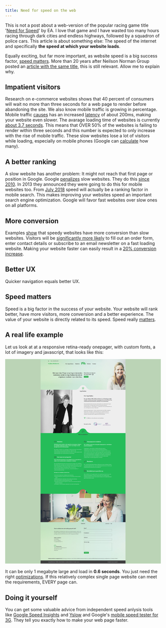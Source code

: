 ```yaml
---
title: Need for speed on the web
---
```


This is not a post about a web-version of the popular racing game title '[Need for Speed](https://en.wikipedia.org/wiki/Need_for_Speed)' by EA. I love that game and I have wasted too many hours racing through dark cities and endless highways, followed by a squadron of police cars. This article is about something else: The speed of the internet and specifically **the speed at which your website loads**. 

Equally exciting, but far more important, as website speed is a big success factor, [speed matters](https://www.nngroup.com/articles/website-response-times/). More than 20 years after Neilson Norman Group posted an [article with the same title](https://www.nngroup.com/articles/the-need-for-speed/), this is still relevant. Allow me to explain why.

## Impatient visitors

Research on e-commerce websites shows that 40 percent of consumers will wait no more than three seconds for a web page to render before abandoning the site. We also know mobile traffic is growing in percentage. Mobile traffic [causes](https://phabricator.wikimedia.org/phame/live/7/post/83/measuring_wikipedia_page_load_times/) has an increased [latency](https://www.techopedia.com/definition/8553/network-latency) of about 200ms, making your website even slower. The avarage loading time of websites is currently [about 3.7 seconds](https://research.hubspot.com/reports/does-your-website-make-the-grade). This means that OVER 50% of the websites is failing to render within three seconds and this number is expected to only increase with the rise of mobile traffic. These slow websites lose a lot of visitors while loading, especially on mobile phones (Google can [calculate](https://testmysite.withgoogle.com/intl/nl-nl) how many).

## A better ranking

A slow website has another problem: It might not reach that first page or position in Google. Google [penalizes](https://yoast.com/site-speed-tools-suggestions/) slow websites. They do this [since 2010](https://searchengineland.com/google-says-page-speed-ranking-factor-use-mobile-page-speed-mobile-sites-upcoming-months-250874). In 2013 they announced they were going to do this for mobile websites too. From [July 2018](https://searchengineland.com/google-speed-update-page-speed-will-become-ranking-factor-mobile-search-289904) speed will actually be a ranking factor in mobile search. This makes improving your websites speed an important search engine optimization. Google will favor fast websites over slow ones on all platforms.

## More conversion

Examples [show](https://blog.hubspot.com/marketing/page-load-time-conversion-rates) that speedy websites have more conversion than slow websites. Visitors will be [significantly more likely](https://blog.radware.com/applicationdelivery/wpo/2014/04/web-page-speed-affect-conversions-infographic/) to fill out an order form, enter contact details or subscribe to an email newsletter on a fast loading website. Making your website faster can easily result in a [20% conversion increase](http://www.webperformancetoday.com/2010/07/01/the-best-graphs-of-velocity/). 

## Better UX

Quicker navigation equals better UX.

## Speed matters

Speed is a big factor in the success of your website. Your website will rank better, have more visitors, more conversion and a better experience. The value of your website is directly related to its speed. Speed really [matters](https://www.youtube.com/watch/OlbJKOWEPEM).

## A real life example

Let us look at at a responsive retina-ready onepager, with custom fonts, a lot of imagery and javascript, that looks like this:

![](/uploads/speedexample.jpg)

It can be only 1 megabyte large and load in **0.6 seconds**. You just need the right [optimizations](https://gtmetrix.com/reports/pink-fjord.cloudvent.net/trXljyaE). If this relatively complex single page website can meet the requirements, EVERY page can.

## Doing it yourself

You can get some valuable advice from independent speed anlysis tools like [Google Speed Insights](https://developers.google.com/speed/pagespeed/insights/) and [Yslow](http://yslow.org/) and Google's [mobile speed tester for 3G](https://testmysite.withgoogle.com/intl/gb-int). They tell you exactly how to make your web page faster.
